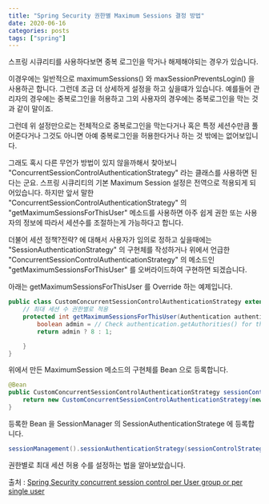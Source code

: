 ```yaml
---
title: "Spring Security 권한별 Maximum Sessions 결정 방법"
date: 2020-06-16
categories: posts
tags: ["spring"]
---
```


스프링 시큐리티를 사용하다보면 중복 로그인을 막거나 해제해야되는 경우가 있습니다.

이경우에는 일반적으로 maximumSessions() 와 maxSessionPreventsLogin() 을 사용하곤 합니다. 그런데 조금 더 상세하게 설정을 하고 싶을떄가 있습니다. 예를들어 관리자의 경우에는 중복로그인을 허용하고 그외 사용자의 경우에는 중복로그인을 막는 것과 같이 말이죠.

그런데 위 설정만으로는 전체적으로 중복로그인을 막는다거나 혹은 특정 세션수만큼 풀어준다거나 그것도 아니면 아예 중복로그인을 허용한다거나 하는 것 밖에는 없어보입니다.

그래도 혹시 다른 무언가 방법이 있지 않을까해서 찾아보니 "ConcurrentSessionControlAuthenticationStrategy" 라는 클래스를 사용하면 된다는 군요. 스프링 시큐리티의 기본 Maximum Session 설정은 전역으로 적용되게 되어있습니다. 하지만 앞서 말한 "ConcurrentSessionControlAuthenticationStrategy" 의 "getMaximumSessionsForThisUser" 메소드를 사용하면 아주 쉽게 권한 또는 사용자의 정보에 따라서 세션수를 조절하는게 가능하다고 합니다.

더불어 세션 정책?전략? 에 대해서 사용자가 임의로 정하고 싶을때에는 "SessionAuthenticationStrategy" 의 구현체를 작성하거나 위에서 언급한 "ConcurrentSessionControlAuthenticationStrategy" 의 메소드인 "getMaximumSessionsForThisUser" 를 오버라이드하여 구현하면 되겠습니다.

아래는 getMaximumSessionsForThisUser 를 Override 하는 예제입니다.

```java
public class CustomConcurrentSessionControlAuthenticationStrategy extends ConcurrentSessionControlAuthenticationStrategy {
    // 최대 세션 수 권한별로 적용
    protected int getMaximumSessionsForThisUser(Authentication authentication) {
        boolean admin = // Check authentication.getAuthorities() for the admin role
        return admin ? 8 : 1;

    }
}
```
위에서 만든 MaximumSession 메소드의 구현체를 Bean 으로 등록합니다.
```java
@Bean
public CustomConcurrentSessionControlAuthenticationStrategy sessionControlStrategy() {
    return new CustomConcurrentSessionControlAuthenticationStrategy(new SessionRegistryImpl());
}
```
등록한 Bean 을 SessionManager 의 SessionAuthenticationStratege 에 등록합니다.
```java
sessionManagement().sessionAuthenticationStrategy(sessionControlStrategy());
```
권한별로 최대 세션 허용 수를 설정하는 법을 알아보았습니다.


출처 : [Spring Security concurrent session control per User group or per single user
](https://stackoverflow.com/questions/26761043/spring-security-concurrent-session-control-per-user-group-or-per-single-user#comment42706655_26774817)
